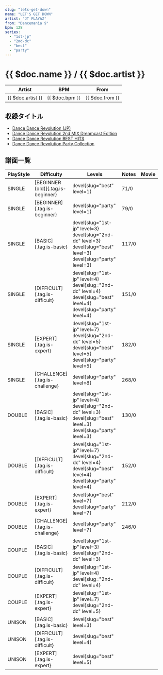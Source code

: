 ```yaml
---
slug: "lets-get-down"
name: "LET'S GET DOWN"
artist: "JT PLAYAZ"
from: "Dancemania 9"
bpm: 128
series:
  - "1st-jp"
  - "2nd-dc"
  - "best"
  - "party"
---
```


# {{ $doc.name }} / {{ $doc.artist }}

|Artist|BPM|From|
|------|---|----|
|{{ $doc.artist }}|{{ $doc.bpm }}|{{ $doc.from }}|

## 収録タイトル

- [Dance Dance Revolution (JP)](/series/1st-jp/)
- [Dance Dance Revolution 2nd MIX Dreamcast Edition](/series/2nd-dc/)
- [Dance Dance Revolution BEST HITS](/series/best/)
- [Dance Dance Revolution Party Collection](/series/party/)

## 譜面一覧

|PlayStyle|Difficulty|Levels|Notes|Movie|
|---------|----------|------|-----|-----|
|SINGLE|[BEGINNER (old)]{.tag.is-beginner}|:level{slug="best" level=1}|71/0||
|SINGLE|[BEGINNER]{.tag.is-beginner}|:level{slug="party" level=1}|79/0||
|SINGLE|[BASIC]{.tag.is-basic}|:level{slug="1st-jp" level=3} :level{slug="2nd-dc" level=3} :level{slug="best" level=3} :level{slug="party" level=3}|117/0||
|SINGLE|[DIFFICULT]{.tag.is-difficult}|:level{slug="1st-jp" level=4} :level{slug="2nd-dc" level=4} :level{slug="best" level=4} :level{slug="party" level=4}|151/0||
|SINGLE|[EXPERT]{.tag.is-expert}|:level{slug="1st-jp" level=7} :level{slug="2nd-dc" level=5} :level{slug="best" level=5} :level{slug="party" level=5}|182/0||
|SINGLE|[CHALLENGE]{.tag.is-challenge}|:level{slug="party" level=8}|268/0||
|DOUBLE|[BASIC]{.tag.is-basic}|:level{slug="1st-jp" level=4} :level{slug="2nd-dc" level=3} :level{slug="best" level=3} :level{slug="party" level=3}|130/0||
|DOUBLE|[DIFFICULT]{.tag.is-difficult}|:level{slug="1st-jp" level=7} :level{slug="2nd-dc" level=4} :level{slug="best" level=4} :level{slug="party" level=4}|152/0||
|DOUBLE|[EXPERT]{.tag.is-expert}|:level{slug="best" level=7} :level{slug="party" level=7}|212/0|
|DOUBLE|[CHALLENGE]{.tag.is-challenge}|:level{slug="party" level=7}|246/0||
|COUPLE|[BASIC]{.tag.is-basic}|:level{slug="1st-jp" level=3} :level{slug="2nd-dc" level=3}|||
|COUPLE|[DIFFICULT]{.tag.is-difficult}|:level{slug="1st-jp" level=4} :level{slug="2nd-dc" level=4}|||
|COUPLE|[EXPERT]{.tag.is-expert}|:level{slug="1st-jp" level=7} :level{slug="2nd-dc" level=5}|||
|UNISON|[BASIC]{.tag.is-basic}|:level{slug="best" level=3}|||
|UNISON|[DIFFICULT]{.tag.is-difficult}|:level{slug="best" level=4}|||
|UNISON|[EXPERT]{.tag.is-expert}|:level{slug="best" level=5}|||
